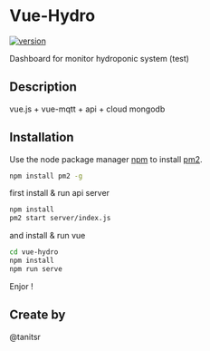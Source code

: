 # Vue-Hydro
[![version](https://img.shields.io/badge/version-beta-yellow.svg)](https://img.shields.io/badge/version-beta-yellow.svg)

Dashboard for monitor hydroponic system (test) 

## Description

vue.js + vue-mqtt + api + cloud mongodb

## Installation

Use the node package manager [npm](https://www.npmjs.com/) to install [pm2](https://pm2.keymetrics.io/).

```bash
npm install pm2 -g
```
first install & run api server
```bash
npm install
pm2 start server/index.js
```
and install & run vue
```bash
cd vue-hydro
npm install
npm run serve
```
Enjor ! 

## Create by
@tanitsr
